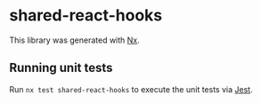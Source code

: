 # shared-react-hooks

This library was generated with [Nx](https://nx.dev).

## Running unit tests

Run `nx test shared-react-hooks` to execute the unit tests via [Jest](https://jestjs.io).
